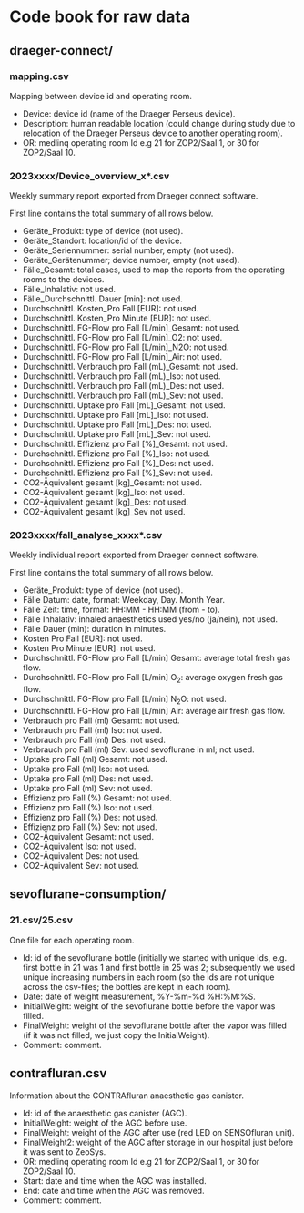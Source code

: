 # Code book for raw data

## draeger-connect/

### mapping.csv

Mapping between device id and operating room.

- Device: device id (name of the Draeger Perseus device).
- Description: human readable location (could change during study due to relocation of the Draeger Perseus device to another operating room).
- OR: medlinq operating room Id e.g 21 for ZOP2/Saal 1, or 30 for ZOP2/Saal 10.

### 2023xxxx/Device_overview_x\*.csv

Weekly summary report exported from Draeger connect software.

First line contains the total summary of all rows below.

- Geräte_Produkt: type of device (not used).
- Geräte_Standort: location/id of the device.
- Geräte_Seriennummer: serial number, empty (not used).
- Geräte_Gerätenummer; device number, empty (not used).
- Fälle_Gesamt: total cases, used to map the reports from the operating rooms to the devices.
- Fälle_Inhalativ: not used.
- Fälle_Durchschnittl. Dauer [min]: not used.
- Durchschnittl. Kosten_Pro Fall [EUR]: not used.
- Durchschnittl. Kosten_Pro Minute [EUR]: not used.
- Durchschnittl. FG-Flow pro Fall [L/min]_Gesamt: not used.
- Durchschnittl. FG-Flow pro Fall [L/min]_O2: not used.
- Durchschnittl. FG-Flow pro Fall [L/min]_N2O: not used.
- Durchschnittl. FG-Flow pro Fall [L/min]_Air: not used.
- Durchschnittl. Verbrauch pro Fall (mL)_Gesamt: not used.
- Durchschnittl. Verbrauch pro Fall (mL)_Iso: not used.
- Durchschnittl. Verbrauch pro Fall (mL)_Des: not used.
- Durchschnittl. Verbrauch pro Fall (mL)_Sev: not used.
- Durchschnittl. Uptake pro Fall [mL]_Gesamt: not used.
- Durchschnittl. Uptake pro Fall [mL]_Iso: not used.
- Durchschnittl. Uptake pro Fall [mL]_Des: not used.
- Durchschnittl. Uptake pro Fall [mL]_Sev: not used.
- Durchschnittl. Effizienz pro Fall [%]_Gesamt: not used.
- Durchschnittl. Effizienz pro Fall [%]_Iso: not used.
- Durchschnittl. Effizienz pro Fall [%]_Des: not used.
- Durchschnittl. Effizienz pro Fall [%]_Sev: not used.
- CO2-Äquivalent gesamt [kg]_Gesamt: not used.
- CO2-Äquivalent gesamt [kg]_Iso: not used.
- CO2-Äquivalent gesamt [kg]_Des: not used.
- CO2-Äquivalent gesamt [kg]_Sev not used.

### 2023xxxx/fall_analyse_xxxx\*.csv

Weekly individual report exported from Draeger connect software.

First line contains the total summary of all rows below.

- Geräte_Produkt: type of device (not used).
- Fälle Datum: date, format: Weekday, Day. Month Year.
- Fälle Zeit: time, format: HH:MM - HH:MM (from - to).
- Fälle Inhalativ: inhaled anaesthetics used yes/no (ja/nein), not used.
- Fälle Dauer (min): duration in minutes.
- Kosten Pro Fall [EUR]: not used.
- Kosten Pro Minute [EUR]: not used.
- Durchschnittl. FG-Flow pro Fall [L/min] Gesamt: average total fresh gas flow.
- Durchschnittl. FG-Flow pro Fall [L/min] O<sub>2</sub>: average oxygen fresh gas flow.
- Durchschnittl. FG-Flow pro Fall [L/min] N<sub>2</sub>O: not used.
- Durchschnittl. FG-Flow pro Fall [L/min] Air: average air fresh gas flow.
- Verbrauch pro Fall (ml) Gesamt: not used.
- Verbrauch pro Fall (ml) Iso: not used.
- Verbrauch pro Fall (ml) Des: not used.
- Verbrauch pro Fall (ml) Sev: used sevoflurane in ml; not used.
- Uptake pro Fall (ml) Gesamt: not used.
- Uptake pro Fall (ml) Iso: not used.
- Uptake pro Fall (ml) Des: not used.
- Uptake pro Fall (ml) Sev: not used.
- Effizienz pro Fall (%) Gesamt: not used.
- Effizienz pro Fall (%) Iso: not used.
- Effizienz pro Fall (%) Des: not used.
- Effizienz pro Fall (%) Sev: not used.
- CO2-Äquivalent Gesamt: not used.
- CO2-Äquivalent Iso: not used.
- CO2-Äquivalent Des: not used.
- CO2-Äquivalent Sev: not used.

## sevoflurane-consumption/

### 21.csv/25.csv

One file for each operating room.

- Id: id of the sevoflurane bottle (initially we started with unique Ids, e.g. first bottle in 21 was 1 and first bottle in 25 was 2; subsequently we used unique increasing numbers in each room (so the ids are not unique across the csv-files; the bottles are kept in each room).
- Date: date of weight measurement, %Y-%m-%d %H:%M:%S.
- InitialWeight: weight of the sevoflurane bottle before the vapor was filled.
- FinalWeight: weight of the sevoflurane bottle after the vapor was filled (if it was not filled, we just copy the InitialWeight).
- Comment: comment.

## contrafluran.csv

Information about the CONTRAfluran anaesthetic gas canister.

- Id: id of the anaesthetic gas canister (AGC).
- InitialWeight: weight of the AGC before use.
- FinalWeight: weight of the AGC after use (red LED on SENSOfluran unit).
- FinalWeight2: weight of the AGC after storage in our hospital just before it was sent to ZeoSys.
- OR: medlinq operating room Id e.g 21 for ZOP2/Saal 1, or 30 for ZOP2/Saal 10.
- Start: date and time when the AGC was installed.
- End: date and time when the AGC was removed.
- Comment: comment.
